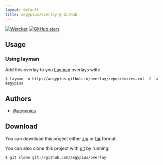 ```yaml
---
layout: default
title: aegypius/overlay @ GitHub
---
```

[![Wercker](https://img.shields.io/wercker/ci/53da278938296a86630000b9.svg?style=flat-square)]()
[![GitHub stars](https://img.shields.io/github/stars/aegypius/overlay.svg?style=flat-square)]()

## Usage

### Using layman

Add this overlay to you [Layman](http://layman.sourceforge.net/) overlays with:

    $ layman -o http://aegypius.github.io/overlay/repositories.xml -f -a aegypius

## Authors

- [@aegypius](https://github.com/aegypius)

## Download

You can download this project either [zip](https://github.com/aegypius/overlay/zipball/master) or [tar](https://github.com/aegypius/overlay/tarball/master) format.

You can also clone this project with [git](http://git-scm.com) by running:

    $ git clone git://github.com/aegypius/overlay
